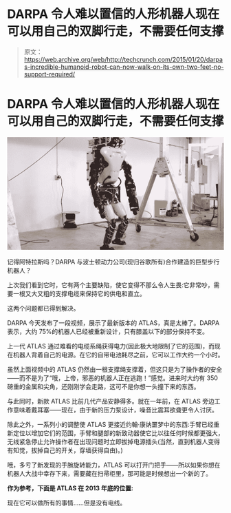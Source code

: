 # DARPA 令人难以置信的人形机器人现在可以用自己的双脚行走，不需要任何支撑

> 原文：<https://web.archive.org/web/http://techcrunch.com/2015/01/20/darpas-incredible-humanoid-robot-can-now-walk-on-its-own-two-feet-no-support-required/>

# DARPA 令人难以置信的人形机器人现在可以用自己的双脚行走，不需要任何支撑

![Atlas](img/712921838ce3d9e08b0fb8796e8af6b0.png)

记得阿特拉斯吗？DARPA 与波士顿动力公司(现归谷歌所有)合作建造的巨型步行机器人？

上次我们看到它时，它有两个主要缺陷，使它变得不那么令人生畏:它非常吵，需要一根又大又粗的支撑电缆来保持它的供电和直立。

这两个问题都已得到解决。

DARPA 今天发布了一段视频，展示了最新版本的 ATLAS，真是太棒了。DARPA 表示，大约 75%的机器人已经被重新设计，只有膝盖以下的部分保持不变。

上一代 ATLAS 通过难看的电缆系绳获得电力(因此极大地限制了它的范围)，而现在机器人背着自己的电源。在它的自带电池耗尽之前，它可以工作大约一个小时。

虽然上面视频中的 ATLAS 仍然由一根支撑绳支撑着，但这只是为了操作者的安全——而不是为了“哦，上帝，邪恶的机器人正在逃跑！”感觉。进来时大约有 350 磅重的金属和尖角，还刚刚学会走路，这可不是你想一头撞下来的东西。

与此同时，新款 ATLAS 比前几代产品安静得多。就在一年前，在 ATLAS 旁边工作意味着戴耳塞——现在，由于新的压力泵设计，噪音比震耳欲聋更令人讨厌。

除此之外，一系列小的调整使 ATLAS 更接近约翰·康纳噩梦中的东西:手臂已经重新定位以增加它们的范围，手臂和腿部的新致动器使它比以往任何时候都更强大，无线紧急停止允许操作者在出现问题时立即拔掉电源插头(当然，直到机器人变得有知觉，拔掉自己的开关，穿墙获得自由)。)

哦，多亏了新发现的手腕旋转能力，ATLAS 可以打开门把手——所以如果你想在机器人大战中幸存下来，需要藏在扫帚柜里，那可能是时候想出一个新的了。

**作为参考，下面是 ATLAS 在 2013 年底的位置:**

现在它可以做所有的事情……但是没有电线。